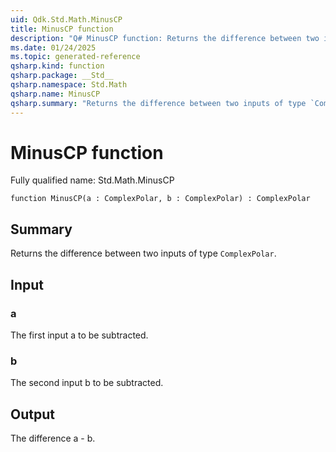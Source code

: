 ```yaml
---
uid: Qdk.Std.Math.MinusCP
title: MinusCP function
description: "Q# MinusCP function: Returns the difference between two inputs of type `ComplexPolar`."
ms.date: 01/24/2025
ms.topic: generated-reference
qsharp.kind: function
qsharp.package: __Std__
qsharp.namespace: Std.Math
qsharp.name: MinusCP
qsharp.summary: "Returns the difference between two inputs of type `ComplexPolar`."
---
```


# MinusCP function

Fully qualified name: Std.Math.MinusCP

```qsharp
function MinusCP(a : ComplexPolar, b : ComplexPolar) : ComplexPolar
```

## Summary
Returns the difference between two inputs of type `ComplexPolar`.

## Input
### a
The first input a to be subtracted.
### b
The second input b to be subtracted.

## Output
The difference a - b.
